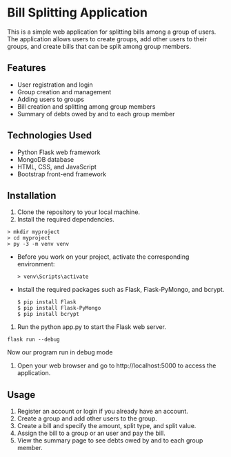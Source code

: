 # Bill Splitting Application
This is a simple web application for splitting bills among a group of users. The application allows users to create groups, add other users to their groups, and create bills that can be split among group members.

## Features
* User registration and login
* Group creation and management
* Adding users to groups
* Bill creation and splitting among group members
* Summary of debts owed by and to each group member
## Technologies Used
* Python Flask web framework
* MongoDB database
* HTML, CSS, and JavaScript
* Bootstrap front-end framework
## Installation
1. Clone the repository to your local machine.
1. Install the required dependencies.
  ```
  > mkdir myproject
  > cd myproject
  > py -3 -m venv venv
  ```
* Before you work on your project, activate the corresponding environment:
  ```
  > venv\Scripts\activate
  ```
* Install the required packages such as Flask, Flask-PyMongo, and bcrypt.
  ```
  $ pip install Flask
  $ pip install Flask-PyMongo
  $ pip install bcrypt

1. Run the python app.py to start the Flask web server.
  ```
  flask run --debug
  ```
  Now our program run in debug mode
1. Open your web browser and go to http://localhost:5000 to access the application.
## Usage
1. Register an account or login if you already have an account.
1. Create a group and add other users to the group.
1. Create a bill and specify the amount, split type, and split value.
1. Assign the bill to a group or an user and pay the bill.
1. View the summary page to see debts owed by and to each group member.
